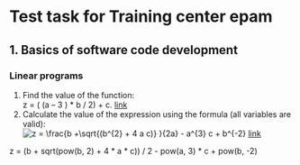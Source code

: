 # Test task for Training center epam

## 1. Basics of software code development

### Linear programs

1. Find the value of the function: \
   z = ( (a – 3 ) * b / 2) +
   c. [link](https://github.com/Starior/Epam_java_test/blob/master/src/com/starion/loki/basics/linear/Task_1.java)
2. Calculate the value of the expression using the formula (all variables are valid):  
   <img src="https://latex.codecogs.com/svg.image?z&space;=&space;&space;\frac{b&space;&plus;\sqrt{(b^{2}&space;&plus;&space;4&space;&space;a&space;&space;c)}&space;}{2a}&space;-&space;a^{3}&space;&space;c&space;&plus;&space;b^{-2}" title="z = \frac{b +\sqrt{(b^{2} + 4 a c)} }{2a} - a^{3} c + b^{-2}" />
   [link](https://github.com/Starior/Epam_java_test/blob/master/src/com/starion/loki/basics/linear/Task_2.java)



z = (b + sqrt(pow(b, 2) + 4 * a * c)) / 2 - pow(a, 3) * c + pow(b, -2)